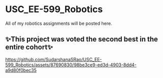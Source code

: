 # USC_EE-599_Robotics
All of my robotics assignments will be posted here.

## ✨This project was voted the second best in the entire cohort✨

https://github.com/SudarshanaSRao/USC_EE-599_Robotics/assets/87690830/98be3ce9-ed3d-4903-8dd4-a9d80f0bec35

